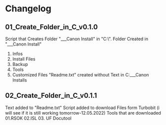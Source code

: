   # Changelog
## 01_Create_Folder_in_C_v0.1.0

Script that Creates Folder "___Canon Install" in "C:\\".
 Folder Created in "___Canon Install"
  01. Infos
  02. Install Files
  03. Backup
  04. Tools
  05. Customized Files
"Readme.txt" created without Text in C:\___Canon Installs

## 02_Create_Folder_in_C_v0.1.1

Text added to "Readme.txt"
 Script added to download Files form Turbobit (i will see if it is still working tomorrow-12.05.2022)
  Tools that are downloaded
   01.RSOK
   02.ISL
   03. UF Docutool
